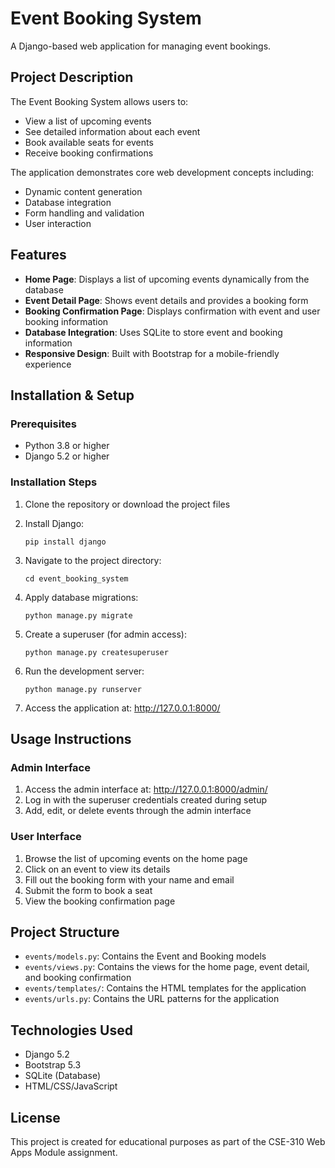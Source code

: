 # Event Booking System

A Django-based web application for managing event bookings.

## Project Description

The Event Booking System allows users to:
- View a list of upcoming events
- See detailed information about each event
- Book available seats for events
- Receive booking confirmations

The application demonstrates core web development concepts including:
- Dynamic content generation
- Database integration
- Form handling and validation
- User interaction

## Features

- **Home Page**: Displays a list of upcoming events dynamically from the database
- **Event Detail Page**: Shows event details and provides a booking form
- **Booking Confirmation Page**: Displays confirmation with event and user booking information
- **Database Integration**: Uses SQLite to store event and booking information
- **Responsive Design**: Built with Bootstrap for a mobile-friendly experience

## Installation & Setup

### Prerequisites

- Python 3.8 or higher
- Django 5.2 or higher

### Installation Steps

1. Clone the repository or download the project files

2. Install Django:
   ```
   pip install django
   ```

3. Navigate to the project directory:
   ```
   cd event_booking_system
   ```

4. Apply database migrations:
   ```
   python manage.py migrate
   ```

5. Create a superuser (for admin access):
   ```
   python manage.py createsuperuser
   ```

6. Run the development server:
   ```
   python manage.py runserver
   ```

7. Access the application at: http://127.0.0.1:8000/

## Usage Instructions

### Admin Interface

1. Access the admin interface at: http://127.0.0.1:8000/admin/
2. Log in with the superuser credentials created during setup
3. Add, edit, or delete events through the admin interface

### User Interface

1. Browse the list of upcoming events on the home page
2. Click on an event to view its details
3. Fill out the booking form with your name and email
4. Submit the form to book a seat
5. View the booking confirmation page

## Project Structure

- `events/models.py`: Contains the Event and Booking models
- `events/views.py`: Contains the views for the home page, event detail, and booking confirmation
- `events/templates/`: Contains the HTML templates for the application
- `events/urls.py`: Contains the URL patterns for the application

## Technologies Used

- Django 5.2
- Bootstrap 5.3
- SQLite (Database)
- HTML/CSS/JavaScript

## License

This project is created for educational purposes as part of the CSE-310 Web Apps Module assignment.
